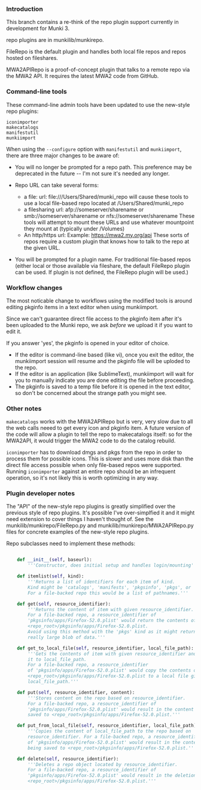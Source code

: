 ### Introduction
This branch contains a re-think of the repo plugin support currently in development for Munki 3.

repo plugins are in munkilib/munkirepo.

FileRepo is the default plugin and handles both local file repos and repos hosted on fileshares.

MWA2APIRepo is a proof-of-concept plugin that talks to a remote repo via the MWA2 API. It requires the latest MWA2 code from GitHub.

### Command-line tools
These command-line admin tools have been updated to use the new-style repo plugins:

`iconimporter`  
`makecatalogs`  
`manifestutil`  
`munkiimport`  

When using the `--configure` option with `manifestutil` and `munkiimport`, there are three major changes to be aware of:

- You will no longer be prompted for a repo path. This preference may be deprecated in the future -- I'm not sure it's needed any longer.

- Repo URL can take several forms:
   - a file: url: file:///Users/Shared/munki\_repo will cause these tools to use a local file-based repo located at /Users/Shared/munki_repo
   - a filesharing url: afp://someserver/sharename or smb://someserver/sharename or nfs://someserver/sharename These tools will attempt to mount these URLs and use whatever mountpoint they mount at (typically under /Volumes)
   - An http/https url: Example: https://mwa2.my.org/api These sorts of repos require a custom plugin that knows how to talk to the repo at the given URL.

- You will be prompted for a plugin name. For traditional file-based repos (either local or those available via fileshare, the default FileRepo plugin can be used. If plugin is not defined, the FileRepo plugin will be used.)

### Workflow changes
The most noticable change to workflows using the modified tools is around editing pkginfo items in a text editor when using munkiimport.

Since we can't guarantee direct file access to the pkginfo item after it's been uploaded to the Munki repo, we ask _before_ we upload it if you want to edit it.

If you answer 'yes', the pkginfo is opened in your editor of choice. 
- If the editor is command-line based (like vi), once you exit the editor, the munkiimport session will resume and the pkginfo file will be uploded to the repo.
- If the editor is an application (like SublimeText), munkiimport will wait for you to manually indicate you are done editing the file before proceeding.
- The pkginfo is saved to a temp file before it is opened in the text editor, so don't be concerned about the strange path you might see.

### Other notes
`makecatalogs` works with the MWA2APIRepo but is very, very slow due to all the web calls neeed to get every icon and pkginfo item. A future version of the code will allow a plugin to tell the repo to makecatalogs itself: so for the MWA2API, it would trigger the MWA2 code to do the catalog rebuild.

`iconimporter` has to download dmgs and pkgs from the repo in order to process them for possible icons. This is slower and uses more disk than the direct file access possible when only file-based repos were supported. Running `iconimporter` against an entire repo should be an infrequent operation, so it's not likely this is worth optimizing in any way.

### Plugin developer notes
The "API" of the new-style repo plugins is greatly simplified over the previous style of repo plugins. It's possible I've over-simplfied it and it might need extension to cover things I haven't thought of. See the munkilib/munkirepo/FileRepo.py and munkilib/munkirepo/MWA2APIRepo.py files for concrete examples of the new-style repo plugins.

Repo subclasses need to implement these methods:

```python

    def __init__(self, baseurl):
        '''Constructor, does initial setup and handles login/mounting'''

    def itemlist(self, kind):
        '''Returns a list of identifiers for each item of kind.
        Kind might be 'catalogs', 'manifests', 'pkgsinfo', 'pkgs', or 'icons'.
        For a file-backed repo this would be a list of pathnames.'''

    def get(self, resource_identifier):
        '''Returns the content of item with given resource_identifier.
        For a file-backed repo, a resource_identifier of
        'pkgsinfo/apps/Firefox-52.0.plist' would return the contents of
        <repo_root>/pkgsinfo/apps/Firefox-52.0.plist.
        Avoid using this method with the 'pkgs' kind as it might return a
        really large blob of data.'''

    def get_to_local_file(self, resource_identifier, local_file_path):
        '''Gets the contents of item with given resource_identifier and saves
        it to local_file_path.
        For a file-backed repo, a resource_identifier
        of 'pkgsinfo/apps/Firefox-52.0.plist' would copy the contents of
        <repo_root>/pkgsinfo/apps/Firefox-52.0.plist to a local file given by
        local_file_path.'''

    def put(self, resource_identifier, content):
        '''Stores content on the repo based on resource_identifier.
        For a file-backed repo, a resource_identifier of
        'pkgsinfo/apps/Firefox-52.0.plist' would result in the content being
        saved to <repo_root>/pkgsinfo/apps/Firefox-52.0.plist.'''

    def put_from_local_file(self, resource_identifier, local_file_path):
        '''Copies the content of local_file_path to the repo based on
        resource_identifier. For a file-backed repo, a resource_identifier
        of 'pkgsinfo/apps/Firefox-52.0.plist' would result in the content
        being saved to <repo_root>/pkgsinfo/apps/Firefox-52.0.plist.'''

    def delete(self, resource_identifier):
        '''Deletes a repo object located by resource_identifier.
        For a file-backed repo, a resource_identifier of
        'pkgsinfo/apps/Firefox-52.0.plist' would result in the deletion of
        <repo_root>/pkgsinfo/apps/Firefox-52.0.plist.'''
```